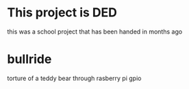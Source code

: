 # This project is DED
this was a school project that has been handed in months ago

# bullride
torture of a teddy bear through rasberry pi gpio
